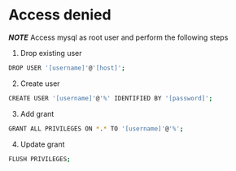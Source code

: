 # Access denied

***NOTE***
Access mysql as root user and perform the following steps

1. Drop existing user
```bash
DROP USER '[username]'@'[host]';
```

2. Create user
```bash
CREATE USER '[username]'@'%' IDENTIFIED BY '[password]';
```

3. Add grant
```bash
GRANT ALL PRIVILEGES ON *.* TO '[username]'@'%';
````

4. Update grant
```bash
FLUSH PRIVILEGES;
```
